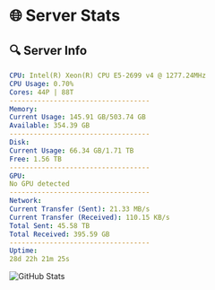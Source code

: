 # 🌐 Server Stats
## 🔍 Server Info
```yaml
CPU: Intel(R) Xeon(R) CPU E5-2699 v4 @ 1277.24MHz
CPU Usage: 0.70%
Cores: 44P | 88T
-----------------------------------
Memory:
Current Usage: 145.91 GB/503.74 GB
Available: 354.39 GB
-----------------------------------
Disk:
Current Usage: 66.34 GB/1.71 TB
Free: 1.56 TB
-----------------------------------
GPU:
No GPU detected
-----------------------------------
Network:
Current Transfer (Sent): 21.33 MB/s
Current Transfer (Received): 110.15 KB/s
Total Sent: 45.58 TB
Total Received: 395.59 GB
-----------------------------------
Uptime:
28d 22h 21m 25s
```
![GitHub Stats](https://img.shields.io/badge/Updated-2025-04-05_19:44:14-blue)